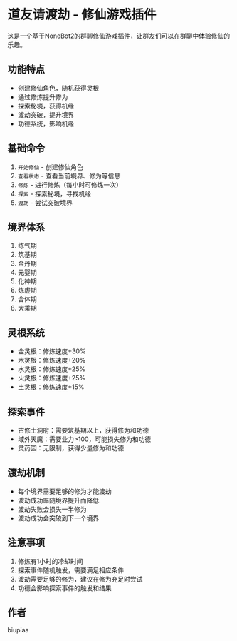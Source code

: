 # 道友请渡劫 - 修仙游戏插件

这是一个基于NoneBot2的群聊修仙游戏插件，让群友们可以在群聊中体验修仙的乐趣。

## 功能特点

- 创建修仙角色，随机获得灵根
- 通过修炼提升修为
- 探索秘境，获得机缘
- 渡劫突破，提升境界
- 功德系统，影响机缘

## 基础命令

1. `开始修仙` - 创建修仙角色
2. `查看状态` - 查看当前境界、修为等信息
3. `修炼` - 进行修炼（每小时可修炼一次）
4. `探索` - 探索秘境，寻找机缘
5. `渡劫` - 尝试突破境界

## 境界体系

1. 练气期
2. 筑基期
3. 金丹期
4. 元婴期
5. 化神期
6. 炼虚期
7. 合体期
8. 大乘期

## 灵根系统

- 金灵根：修炼速度+30%
- 木灵根：修炼速度+20%
- 水灵根：修炼速度+25%
- 火灵根：修炼速度+25%
- 土灵根：修炼速度+15%

## 探索事件

- 古修士洞府：需要筑基期以上，获得修为和功德
- 域外天魔：需要业力>100，可能损失修为和功德
- 灵药园：无限制，获得少量修为和功德

## 渡劫机制

- 每个境界需要足够的修为才能渡劫
- 渡劫成功率随境界提升而降低
- 渡劫失败会损失一半修为
- 渡劫成功会突破到下一个境界

## 注意事项

1. 修炼有1小时的冷却时间
2. 探索事件随机触发，需要满足相应条件
3. 渡劫需要足够的修为，建议在修为充足时尝试
4. 功德会影响探索事件的触发和结果

## 作者

biupiaa 
